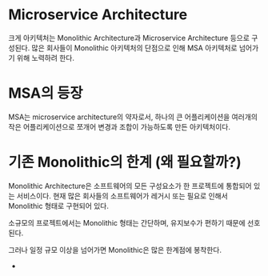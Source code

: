 # Microservice Architecture
크게 아키텍처는 Monolithic Architecture과 Microservice Architecture 등으로 구성된다.
많은 회사들이 Monolithic 아키텍처의 단점으로 인해 MSA 아키텍처로 넘어가기 위해 노력하려 한다.

# MSA의 등장
MSA는 microservice architecture의 약자로서, 하나의 큰 어플리케이션을 여러개의 작은 어플리케이션으로 쪼개어 변경과 조합이 가능하도록 만든 아키텍처이다.

# 기존 Monolithic의 한계 (왜 필요할까?)
Monolithic Architecture은 소프트웨어의 모든 구성요소가 한 프로젝트에 통합되어 있는 서비스이다.
현재 많은 회사들의 소프트웨어가 레거시 또는 필요로 인해서 Monolithic 형태로 구현되어 있다.

소규모의 프로젝트에서는 Monolithic 형태는 간단하며, 유지보수가 편하기 때문에 선호된다.

그러나 일정 규모 이상을 넘어가면 Monolithic은 많은 한계점에 봉착한다.

-